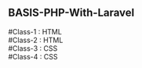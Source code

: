 ## BASIS-PHP-With-Laravel

#Class-1 : HTML <br/>
#Class-2 : HTML <br/>
#Class-3 : CSS <br/>
#Class-4 : CSS <br/>
